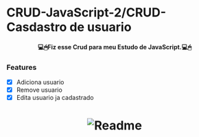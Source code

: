 # CRUD-JavaScript-2/CRUD-Casdastro de usuario 
<h4 align="center">💻🖱Fiz esse Crud para meu Estudo de JavaScript.💻🖱</4>



### Features

- [x] Adiciona usuario
- [x] Remove usuario
- [x] Edita usuario ja cadastrado

<h1 align="center"><img title="Readme" src="./CRUD-JavaScript-2/Readme-gif.gif"/></h1>


